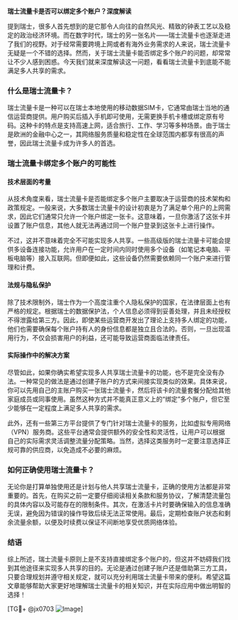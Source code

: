 **瑞士流量卡是否可以绑定多个账户？深度解读**

提到瑞士，很多人首先想到的是它那令人向往的自然风光、精致的钟表工艺以及稳定的政治经济环境。而在数字时代，瑞士的另一张名片——瑞士流量卡也逐渐走进了我们的视野。对于经常需要跨境上网或者有海外业务需求的人来说，瑞士流量卡无疑是一个不错的选择。然而，关于瑞士流量卡能否绑定多个账户的问题，却常常让不少人感到困惑。今天我们就来深度解读这一问题，看看瑞士流量卡到底能不能满足多人共享的需求。

### 什么是瑞士流量卡？

瑞士流量卡是一种可以在瑞士本地使用的移动数据SIM卡，它通常由瑞士当地的通信运营商提供。用户购买后插入手机即可使用，无需更换手机卡槽或绑定原有号码。这种卡的特点是支持高速上网，适合旅行、工作、学习等多种场景。由于瑞士是欧洲的金融中心之一，其网络服务质量和稳定性在全球范围内都享有很高的声誉，因此瑞士流量卡成为许多人的首选。

### 瑞士流量卡绑定多个账户的可能性

#### 技术层面的考量

从技术角度来看，瑞士流量卡是否能绑定多个账户主要取决于运营商的技术架构和政策规定。一般来说，大多数瑞士流量卡的设计初衷是为了满足单个用户的上网需求，因此它们通常只允许一个账户绑定一张卡。这意味着，一旦你激活了这张卡并设置了账户信息，其他人就无法再通过同一个账户登录到这张卡上进行操作。

不过，这并不意味着完全不可能实现多人共享。一些高级版的瑞士流量卡可能会提供多设备连接功能，允许用户在一定时间内同时使用多个设备（如笔记本电脑、平板电脑等）接入互联网。但即便如此，这些设备仍然需要依赖同一个账户来进行管理和计费。

#### 法规与隐私保护

除了技术限制外，瑞士作为一个高度注重个人隐私保护的国家，在法律层面上也有严格的规定。根据瑞士的数据保护法，个人信息必须得到妥善处理，并且未经授权不得泄露给第三方。因此，即使某些运营商开发出了理论上支持多人绑定的功能，他们也需要确保每个账户持有人的身份信息都是独立且合法的。否则，一旦出现滥用行为，不仅会损害用户的利益，还可能导致运营商面临法律责任。

#### 实际操作中的解决方案

尽管如此，如果你确实希望实现多人共享瑞士流量卡的功能，也不是完全没有办法。一种常见的做法是通过创建子账户的方式来间接实现类似的效果。具体来说，你可以先用自己的主账户购买一张瑞士流量卡，然后将该卡的流量套餐分配给其他家庭成员或同事使用。虽然这种方式并不能真正意义上的“绑定”多个账户，但它至少能够在一定程度上满足多人共享的需求。

此外，还有一些第三方平台提供了专门针对瑞士流量卡的服务，比如虚拟专用网络（VPN）服务商。这些平台通常会提供额外的安全性和灵活性，让用户可以根据自己的实际需求灵活调整流量分配策略。当然，选择这类服务时一定要注意选择正规可靠的供应商，以免造成不必要的麻烦。

### 如何正确使用瑞士流量卡？

无论你是打算单独使用还是计划与他人共享瑞士流量卡，正确的使用方法都是非常重要的。首先，在购买之前一定要仔细阅读相关条款和服务协议，了解清楚流量包的具体内容以及可能存在的限制条件。其次，在激活卡片时要确保输入的信息准确无误，避免因为错误的操作导致后续无法正常使用。最后，定期检查账户状态和剩余流量余额，以便及时续费以保证不间断地享受优质网络体验。

### 结语

综上所述，瑞士流量卡原则上是不支持直接绑定多个账户的，但这并不妨碍我们找到其他途径来实现多人共享的目的。无论是通过创建子账户还是借助第三方工具，只要合理规划并遵守相关规定，就可以充分利用瑞士流量卡带来的便利。希望这篇文章能够帮助大家更好地理解瑞士流量卡的相关知识，并在实际应用中做出明智的选择！

[TG💪+ @jx0703 ![Image](https://github.com/user-attachments/assets/dbca1d08-cadb-493c-b0ec-ad6f7a83f270)]